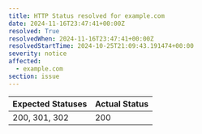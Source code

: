```yaml
---
title: HTTP Status resolved for example.com
date: 2024-11-16T23:47:41+00:00Z
resolved: True
resolvedWhen: 2024-11-16T23:47:41+00:00Z
resolvedStartTime: 2024-10-25T21:09:43.191474+00:00
severity: notice
affected:
  - example.com
section: issue
---
```


| Expected Statuses | Actual Status  |
|-------------------|----------------|
| 200, 301, 302 | 200 |
